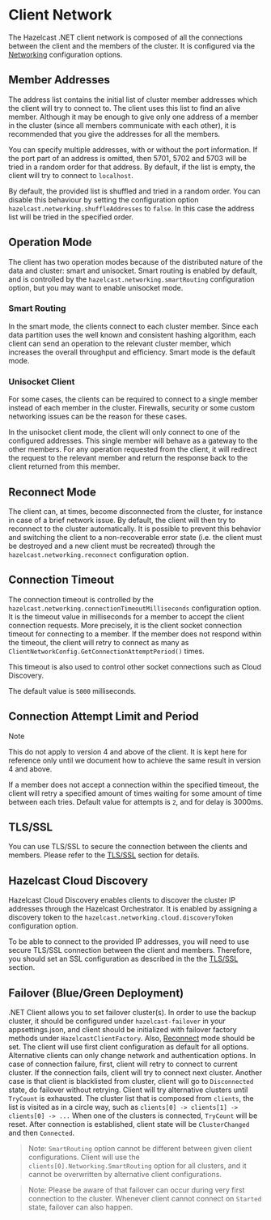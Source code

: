# Client Network

The Hazelcast .NET client network is composed of all the connections between the client and the members of the cluster. It is configured via the [Networking](configuration/options.md#networking) configuration options.

## Member Addresses

The address list contains the initial list of cluster member addresses which the client will try to connect to. The client uses this
list to find an alive member. Although it may be enough to give only one address of a member in the cluster
(since all members communicate with each other), it is recommended that you give the addresses for all the members.

You can specify multiple addresses, with or without the port information. If the port part of an address is omitted, then 5701, 5702 and 5703 will be tried in a random order for that address. By default, if the list is empty, the client will try to connect to `localhost`.

By default, the provided list is shuffled and tried in a random order. You can disable this behaviour by setting the configuration option `hazelcast.networking.shuffleAddresses` to `false`. In this case the address list will be tried in the specified order. 

## Operation Mode

The client has two operation modes because of the distributed nature of the data and cluster: smart and unisocket. Smart routing is enabled by default, and is controlled by the `hazelcast.networking.smartRouting` configuration option, but you may want to enable unisocket mode.

### Smart Routing

In the smart mode, the clients connect to each cluster member. Since each data partition uses the well known and consistent hashing algorithm, each client can send an operation to the relevant cluster member, which increases the overall throughput and efficiency. Smart mode is the default mode.

### Unisocket Client

For some cases, the clients can be required to connect to a single member instead of each member in the cluster. Firewalls, security or some custom networking issues can be the reason for these cases.

In the unisocket client mode, the client will only connect to one of the configured addresses. This single member will behave as a gateway to the other members. For any operation requested from the client, it will redirect the request to the relevant member and return the response back to the client returned from this member.

## Reconnect Mode

The client can, at times, become disconnected from the cluster, for instance in case of a brief network issue. By default, the client will then try to reconnect to the cluster automatically. It is possible to prevent this behavior and switching the client to a non-recoverable error state (i.e. the client must be destroyed and a new client must be recreated) through the `hazelcast.networking.reconnect` configuration option.

## Connection Timeout

The connection timeout is controlled by the `hazelcast.networking.connectionTimeoutMilliseconds` configuration option. It is the timeout value in milliseconds for a member to accept the client connection requests. More precisely, it is the client socket connection timeout for connecting to a member.
If the member does not respond within the timeout, the client will retry to connect as many as `ClientNetworkConfig.GetConnectionAttemptPeriod()` times.

This timeout is also used to control other socket connections such as Cloud Discovery.

The default value is `5000` milliseconds.

## Connection Attempt Limit and Period

> [!NOTE]
> This do not apply to version 4 and above of the client. It is kept here for reference only until we document how to achieve the same result in version 4 and above.

If a member does not accept a connection within the specified timeout, the client will retry a specified amount of times waiting for some amount of time  between each tries. Default value for attempts is `2`, and for delay is 3000ms.

## TLS/SSL

You can use TLS/SSL to secure the connection between the clients and members. Please refer to the [TLS/SSL](security/tlsssl.md) section for details.

## Hazelcast Cloud Discovery

Hazelcast Cloud Discovery enables clients to discover the cluster IP addresses through the Hazelcast Orchestrator. It is enabled by assigning a discovery token to the `hazelcast.networking.cloud.discoveryToken` configuration option.

To be able to connect to the provided IP addresses, you will need to use secure TLS/SSL connection between the client and members.
Therefore, you should set an SSL configuration as described in the the [TLS/SSL](security/tlsssl.md) section.

## Failover (Blue/Green Deployment)

.NET Client allows you to set failover cluster(s). In order to use the backup cluster, it should be configured under `hazelcast-failover` in your appsettings.json, and client should be initialized with failover factory methods under `HazelcastClientFactory`. Also, [Reconnect](network.md#reconnect-mode) mode should be set. The client will use first client configuration as default for all options. Alternative clients can only change network and authentication options. In case of connection failure, first, client will retry to connect to current cluster. If the connection fails, client will try to connect next cluster. Another case is that client is blacklisted from cluster, client will go to `Disconnected` state, do failover without retrying. Client will try alternative clusters until `TryCount` is exhausted. The cluster list that is composed from `clients`, the list is visited as in a circle way, such as
`clients[0] -> clients[1] ->  clients[0] -> ...` When one of the clusters is connected, `TryCount` will be reset. After connection is established, client state will be `ClusterChanged` and then `Connected`.
> Note: `SmartRouting` option cannot be different between given client configurations. Client will use the `clients[0].Networking.SmartRouting` option for all clusters, and it cannot be overwritten by alternative client configurations.

> Note: Please be aware of that failover can occur during very first connection to the cluster. Whenever client cannot connect on `Started` state, failover can also happen.
 